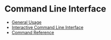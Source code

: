 # Command Line Interface

- [General Usage](./CLI_Usage.md)
- [Interactive Command Line Interface](./CLI_REPL.md)
- [Command Reference](./CLI_Reference.md)
